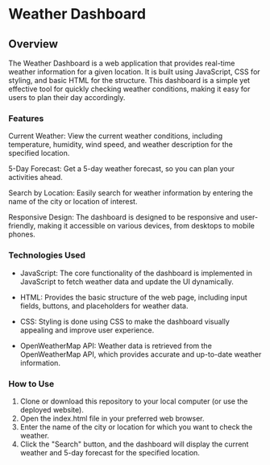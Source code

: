 # Weather Dashboard
## Overview
The Weather Dashboard is a web application that provides real-time weather information for a given location. It is built using JavaScript, CSS for styling, and basic HTML for the structure. This dashboard is a simple yet effective tool for quickly checking weather conditions, making it easy for users to plan their day accordingly.

### Features
Current Weather: View the current weather conditions, including temperature, humidity, wind speed, and weather description for the specified location.

5-Day Forecast: Get a 5-day weather forecast, so you can plan your activities ahead.

Search by Location: Easily search for weather information by entering the name of the city or location of interest.

Responsive Design: The dashboard is designed to be responsive and user-friendly, making it accessible on various devices, from desktops to mobile phones.

### Technologies Used
- JavaScript: The core functionality of the dashboard is implemented in JavaScript to fetch weather data and update the UI dynamically.

- HTML: Provides the basic structure of the web page, including input fields, buttons, and placeholders for weather data.

- CSS: Styling is done using CSS to make the dashboard visually appealing and improve user experience.

- OpenWeatherMap API: Weather data is retrieved from the OpenWeatherMap API, which provides accurate and up-to-date weather information.

### How to Use
1. Clone or download this repository to your local computer (or use the deployed website).
2. Open the index.html file in your preferred web browser.
3. Enter the name of the city or location for which you want to check the weather.
4. Click the "Search" button, and the dashboard will display the current weather and 5-day forecast for the specified location.
